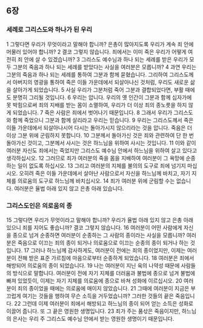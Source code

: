 ## 6장
### 세례로 그리스도와 하나가 된 우리
1 그렇다면 우리가 무엇이라고 말해야 합니까? 은총이 많아지도록 우리가 계속 죄 안에 머물러 있어야 합니까?
2 결코 그렇지 않습니다. 죄에서는 이미 죽은 우리가 어떻게 여전히 죄 안에 살 수 있겠습니까?
3 그리스도 예수님과 하나 되는 세례를 받은 우리가 모두 그분의 죽음과 하나 되는 세례를 받았다는 사실을 여러분은 모릅니까?
4 과연 우리는 그분의 죽음과 하나 되는 세례를 통하여 그분과 함께 묻혔습니다. 그리하여 그리스도께서 아버지의 영광을 통하여 죽은 이들 가운데에서 되살아나신 것처럼, 우리도 새로운 삶을 살아가게 되었습니다.
5 사실 우리가 그분처럼 죽어 그분과 결합되었다면, 부활 때에도 분명히 그리될 것입니다.
6 우리는 압니다. 우리의 옛 인간이 그분과 함께 십자가에 못 박힘으로써 죄의 지배를 받는 몸이 소멸하여, 우리가 더 이상 죄의 종노릇을 하지 않게 되었습니다.
7 죽은 사람은 죄에서 벗어나기 때문입니다.
8 그래서 우리가 그리스도와 함께 죽었으니 그분과 함께 살리라고 우리는 믿습니다.
9 우리는 그리스도께서 죽은 이들 가운데에서 되살아나시어 다시는 돌아가시지 않으리라는 것을 압니다. 죽음은 더 이상 그분 위에 군림하지 못합니다.
10 그분께서 돌아가신 것은 죄와 관련하여 단 한 번 돌아가신 것이고, 그분께서 사시는 것은 하느님을 위하여 사시는 것입니다.
11 이와 같이 여러분 자신도 죄에서는 죽었지만 그리스도 예수님 안에서 하느님을 위하여 살고 있다고 생각하십시오.
12 그러므로 죄가 여러분의 죽을 몸을 지배하여 여러분이 그 욕망에 순종하는 일이 없도록 하십시오.
13 그리고 여러분의 지체를 불의의 도구로 죄에 넘기지 마십시오. 오히려 죽은 이들 가운데에서 살아난 사람으로서 자신을 하느님께 바치고, 자기 지체를 의로움의 도구로 하느님께 바치십시오.
14 죄가 여러분 위에 군림할 수는 없습니다. 여러분은 율법 아래 있지 않고 은총 아래 있습니다.
### 그리스도인은 의로움의 종
15 그렇다면 우리가 무엇이라고 말해야 합니까? 우리가 율법 아래 있지 않고 은총 아래 있으니 죄를 지어도 좋습니까? 결코 그렇지 않습니다.
16 여러분이 어떤 사람에게 자신을 종으로 넘겨 순종하면 여러분이 순종하는 그 사람의 종이라는 사실을 모릅니까? 여러분은 죽음으로 이끄는 죄의 종이 되거나 의로움으로 이끄는 순종의 종이 되거나 하는 것입니다.
17 그러나 하느님께 감사하게도, 여러분이 전에는 죄의 종이었지만, 이제는 여러분이 전해 받은 표준 가르침에 마음으로부터 순종하게 되었습니다.
18 여러분은 죄에서 해방되어 의로움의 종이 되었습니다.
19 나는 여러분이 지닌 육의 나약성 때문에 사람들의 방식으로 말합니다. 여러분이 전에 자기 지체를 더러움과 불법에 종으로 넘겨 불법에 빠져 있었듯이, 이제는 자기 지체를 의로움에 종으로 바쳐 성화에 이르십시오.
20 여러분이 죄의 종이었을 때에는 의로움에 매이지 않았습니다.
21 그때에 여러분이 지금은 부끄럽게 여기는 것들을 행하여 무슨 소득을 거두었습니까? 그러한 것들의 끝은 죽음입니다.
22 그런데 이제 여러분이 죄에서 해방되고 하느님의 종이 되어 얻는 소득은 성화로 이끌어 줍니다. 또 그 끝은 영원한 생명입니다.
23 죄가 주는 품삯은 죽음이지만, 하느님의 은사는 우리 주 그리스도 예수님 안에서 받는 영원한 생명이기 때문입니다.
